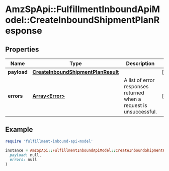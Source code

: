 # AmzSpApi::FulfillmentInboundApiModel::CreateInboundShipmentPlanResponse

## Properties

| Name | Type | Description | Notes |
| ---- | ---- | ----------- | ----- |
| **payload** | [**CreateInboundShipmentPlanResult**](CreateInboundShipmentPlanResult.md) |  | [optional] |
| **errors** | [**Array&lt;Error&gt;**](Error.md) | A list of error responses returned when a request is unsuccessful. | [optional] |

## Example

```ruby
require 'fulfillment-inbound-api-model'

instance = AmzSpApi::FulfillmentInboundApiModel::CreateInboundShipmentPlanResponse.new(
  payload: null,
  errors: null
)
```

